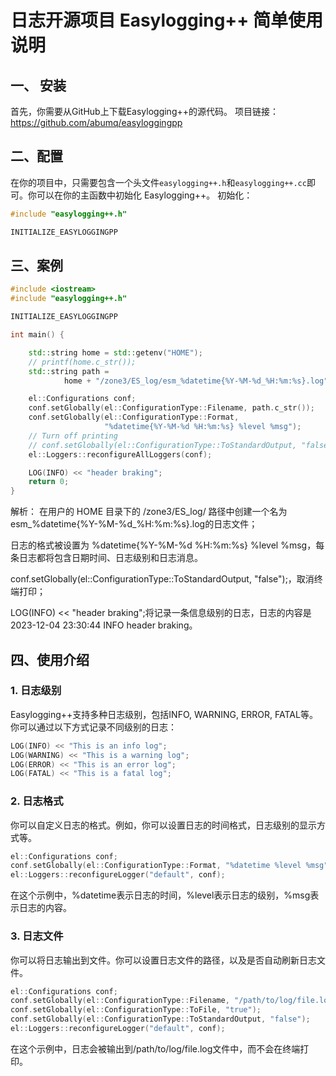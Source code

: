 # 日志开源项目 Easylogging++ 简单使用说明
## 一、 安装
首先，你需要从GitHub上下载Easylogging++的源代码。
项目链接：https://github.com/abumq/easyloggingpp
## 二、配置
在你的项目中，只需要包含一个头文件`easylogging++.h`和`easylogging++.cc`即可。你可以在你的主函数中初始化 Easylogging++。
初始化：
```cpp
#include "easylogging++.h"

INITIALIZE_EASYLOGGINGPP
```
## 三、案例
```cpp
#include <iostream>
#include "easylogging++.h"

INITIALIZE_EASYLOGGINGPP

int main() {

    std::string home = std::getenv("HOME");
    // printf(home.c_str());
    std::string path =
            home + "/zone3/ES_log/esm_%datetime{%Y-%M-%d_%H:%m:%s}.log";

    el::Configurations conf;
    conf.setGlobally(el::ConfigurationType::Filename, path.c_str());
    conf.setGlobally(el::ConfigurationType::Format,
                     "%datetime{%Y-%M-%d %H:%m:%s} %level %msg");
    // Turn off printing
    // conf.setGlobally(el::ConfigurationType::ToStandardOutput, "false");
    el::Loggers::reconfigureAllLoggers(conf);

    LOG(INFO) << "header braking";
    return 0;
}
```
解析：
在用户的 HOME 目录下的 /zone3/ES_log/ 路径中创建一个名为esm_%datetime{%Y-%M-%d_%H:%m:%s}.log的日志文件；

日志的格式被设置为 %datetime{%Y-%M-%d %H:%m:%s} %level %msg，每条日志都将包含日期时间、日志级别和日志消息。

conf.setGlobally(el::ConfigurationType::ToStandardOutput, "false");，取消终端打印；

LOG(INFO) << "header braking";将记录一条信息级别的日志，日志的内容是 2023-12-04 23:30:44 INFO header braking。
## 四、使用介绍
### 1. 日志级别
Easylogging++支持多种日志级别，包括INFO, WARNING, ERROR, FATAL等。你可以通过以下方式记录不同级别的日志：
```cpp
LOG(INFO) << "This is an info log";
LOG(WARNING) << "This is a warning log";
LOG(ERROR) << "This is an error log";
LOG(FATAL) << "This is a fatal log";
```
### 2. 日志格式
你可以自定义日志的格式。例如，你可以设置日志的时间格式，日志级别的显示方式等。
```cpp
el::Configurations conf;
conf.setGlobally(el::ConfigurationType::Format, "%datetime %level %msg");
el::Loggers::reconfigureLogger("default", conf);
```
在这个示例中，%datetime表示日志的时间，%level表示日志的级别，%msg表示日志的内容。
### 3. 日志文件
你可以将日志输出到文件。你可以设置日志文件的路径，以及是否自动刷新日志文件。
```cpp
el::Configurations conf;
conf.setGlobally(el::ConfigurationType::Filename, "/path/to/log/file.log");
conf.setGlobally(el::ConfigurationType::ToFile, "true");
conf.setGlobally(el::ConfigurationType::ToStandardOutput, "false");
el::Loggers::reconfigureLogger("default", conf);
```
在这个示例中，日志会被输出到/path/to/log/file.log文件中，而不会在终端打印。
